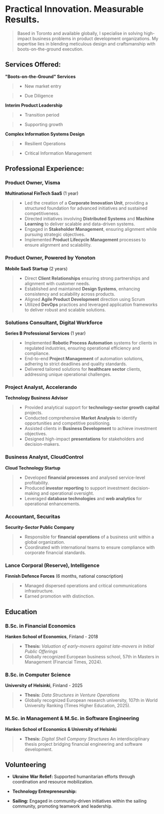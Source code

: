# Practical Innovation. Measurable Results. 
> Based in Toronto and available globally, I specialise in solving high-impact business problems in product development organizations. My expertise lies in blending meticulous design and craftsmanship with boots-on-the-ground execution.

## Services Offered:
**"Boots-on-the-Ground" Services**
> - New market entry

> - Due Diligence

**Interim Product Leadership**
>  - Transition period

>  - Supporting growth

**Complex Information Systems Design**
>  - Resilient Operations

>  - Critical Information Management


## Professional Experience:


### Product Owner, Visma  
**Multinational FinTech SaaS** (1 year) 

>   - Led the creation of a **Corporate Innovation Unit**, providing a structured foundation for advanced initiatives and sustained competitiveness.
>   - Directed initiatives involving **Distributed Systems** and **Machine Learning** to deliver scalable and data-driven systems.
>   - Engaged in **Stakeholder Management**, ensuring alignment while pursuing strategic objectives.
>   - Implemented **Product Lifecycle Management** processes to ensure alignment and scalability.



### Product Owner, Powered by Yonoton
**Mobile SaaS Startup** (2 years)  

>   - Direct **Client Relationships** ensuring strong partnerships and alignment with customer needs.
>   - Established and maintained **Design Systems**, enhancing consistency and scalability across products.
>   - Aligned **Agile Product Development** direction using Scrum 
>   - Utilized **DevOps** practices and leveraged application frameworks to deliver robust and scalable solutions.



### Solutions Consultant, Digital Workforce  
**Series B Professional Services** (1 year)

>   - Implemented **Robotic Process Automation** systems for clients in regulated industries, ensuring operational efficiency and compliance.
>   - End-to-end **Project Management** of automation solutions, adhering to strict deadlines and quality standards.  
>   - Delivered tailored solutions for **healthcare sector** clients, addressing unique operational challenges.



### Project Analyst, Accelerando  
**Technology Business Advisor**  

>   - Provided analytical support for **technology-sector growth capital** projects.
>   - Conducted comprehensive **Market Analysis** to identify opportunities and competitive positioning.  
>   - Assisted clients in **Business Development** to achieve investment objectives.  
>   - Designed high-impact **presentations** for stakeholders and decision-makers.



### Business Analyst, CloudControl  
**Cloud Technology Startup**  

>   - Developed **financial processes** and analysed service-level profitability.  
>   - Produced **investor reporting** to support investment decision-making and operational oversight.  
>   - Leveraged **database technologies** and **web analytics** for operational enhancements.  



### Accountant, Securitas  
**Security-Sector Public Company**

>   - Responsible for **financial operations** of a business unit within a global organization.  
>   - Coordinated with international teams to ensure compliance with corporate financial standards.  



### Lance Corporal (Reserve), Intelligence  
**Finnish Defence Forces** (6 months, national conscription) 

>   - Managed dispersed operations and critical communications infrastructure.
>   - Earned promotion with distinction.



## Education


### B.Sc. in Financial Economics
**Hanken School of Economics**, Finland - 2018
>   - **Thesis:** *Valuation of early-movers against late-movers in Initial Public Offerings*
>   - Globally recognized European business school, 57th in Masters in Management (Financial Times, 2024).


### B.Sc. in Computer Science
**University of Helsinki**, Finland - 2025
>  - **Thesis:**  *Data Structures in Venture Operations*
>  - Globally recognized European research university, 107th in World University Ranking (Times Higher Education, 2025).    


### M.Sc. in Management & M.Sc. in Software Engineering  
**Hanken School of Economics & University of Helsinki**
> - **Thesis:** *Digital Shell Company Structures*
> An interdisciplinary thesis project bridging financial engineering and software development.


## Volunteering  

- **Ukraine War Relief:** Supported humanitarian efforts through coordination and resource mobilization.
 
- **Technology Entrepreneurship:** 

- **Sailing:** Engaged in community-driven initiatives within the sailing community, promoting teamwork and leadership.  
